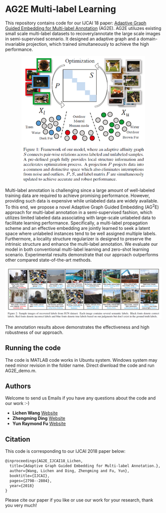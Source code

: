 # AG2E Multi-label Learning
This repository contains code for our IJCAI 18 paper: [Adaptive Graph Guided Embedding for Multi-label Annotation](https://github.com/wanglichenxj/AG2E_Multi_Label/blob/master/Presentation/AG2E_multi_label_IJCAI18_Lichen.pdf) (AG2E). AG2E utiluzes existing small scale multi-label datasets to recovery/annotate the large scale images in semi-supervised scenario. It designed an adaptive graph and a domain-invariable projection, which trained simultaneously to achieve the high performance.

<div align="center">
    <img src="Presentation/AG2E_framework.png", width="400">
</div>

Multi-label annotation is challenging since a large amount of well-labeled training data are required to achieve promising performance. However, providing such data is expensive while unlabeled data are widely available. To this end, we propose a novel Adaptive Graph Guided Embedding (AG$^2$E) approach for multi-label annotation in a semi-supervised fashion, which utilizes limited labeled data associating with large-scale unlabeled data to facilitate learning performance. Specifically, a multi-label propagation scheme and an effective embedding are jointly learned to seek a latent space where unlabeled instances tend to be well assigned multiple labels. Furthermore, a locality structure regularizer is designed to preserve the intrinsic structure and enhance the multi-label annotation. We evaluate our model in both conventional multi-label learning and zero-shot learning scenario. Experimental results demonstrate that our approach outperforms other compared state-of-the-art methods.

<div align="center">
    <img src="Presentation/AG2E_annotation_res.png", width="850">
</div>

The annotation results above demonstrates the effectiveness and high robustness of our approach.

## Running the code
The code is MATLAB code works in Ubuntu system. Windows system may need minor revision in the folder name. Direct diwnload the code and run AG2E_demo.m.

## Authors
Welcome to send us Emails if you have any questions about the code and our work :-)
* **Lichen Wang** [Website](https://sites.google.com/site/lichenwang123/)
* **Zhengming Ding** [Website](http://allanding.net/)
* **Yun Raymond Fu** [Website](http://www1.ece.neu.edu/~yunfu/)

## Citation
This code is corresponding to our IJCAI 2018 paper below:
```
@inproceedings{AG2E_IJCAI18_Lichen,
  title={Adaptive Graph Guided Embedding for Multi-label Annotation.},
  author={Wang, Lichen and Ding, Zhengming and Fu, Yun},
  booktitle={IJCAI},
  pages={2798--2804},
  year={2018}
}
```
Please cite our paper if you like or use our work for your research, thank you very much!



